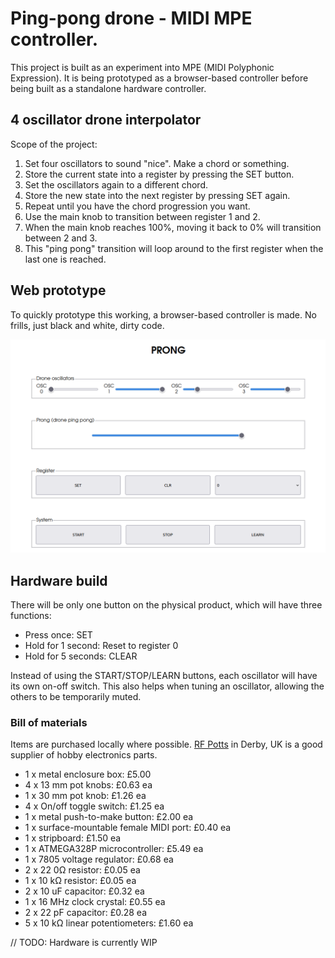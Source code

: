 Ping-pong drone - MIDI MPE controller.
======================================

This project is built as an experiment into MPE (MIDI Polyphonic Expression). It is being prototyped as a browser-based controller before being built as a standalone hardware controller.

## 4 oscillator drone interpolator

Scope of the project:

1. Set four oscillators to sound "nice". Make a chord or something.
2. Store the current state into a register by pressing the SET button.
3. Set the oscillators again to a different chord.
4. Store the new state into the next register by pressing SET again.
5. Repeat until you have the chord progression you want.
6. Use the main knob to transition between register 1 and 2.
7. When the main knob reaches 100%, moving it back to 0% will transition between 2 and 3.
8. This "ping pong" transition will loop around to the first register when the last one is reached.

## Web prototype

To quickly prototype this working, a browser-based controller is made. No frills, just black and white, dirty code.

![Screenshot of PRONG in action within the web browser](img.png)

## Hardware build

There will be only one button on the physical product, which will have three functions:

- Press once: SET
- Hold for 1 second: Reset to register 0
- Hold for 5 seconds: CLEAR

Instead of using the START/STOP/LEARN buttons, each oscillator will have its own on-off switch. This also helps when tuning an oscillator, allowing the others to be temporarily muted.

### Bill of materials

Items are purchased locally where possible. [RF Potts](https://www.rfpotts.com/) in Derby, UK is a good supplier of hobby electronics parts.

- 1 x metal enclosure box: £5.00
- 4 x 13 mm pot knobs: £0.63 ea
- 1 x 30 mm pot knob: £1.26 ea
- 4 x On/off toggle switch: £1.25 ea
- 1 x metal push-to-make button: £2.00 ea
- 1 x surface-mountable female MIDI port: £0.40 ea
- 1 x stripboard: £1.50 ea
- 1 x ATMEGA328P microcontroller: £5.49 ea
- 1 x 7805 voltage regulator: £0.68 ea
- 2 x 22 0Ω resistor: £0.05 ea
- 1 x 10 kΩ resistor: £0.05 ea
- 2 x 10 uF capacitor: £0.32 ea
- 1 x 16 MHz clock crystal: £0.55 ea
- 2 x 22 pF capacitor: £0.28 ea
- 5 x 10 kΩ linear potentiometers: £1.60 ea

// TODO: Hardware is currently WIP
